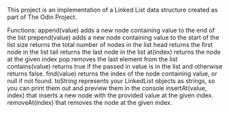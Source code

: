 This project is an implementation of a Linked List data structure created as part of The Odin Project.

Functions: 
append(value) adds a new node containing value to the end of the list
prepend(value) adds a new node containing value to the start of the list
size returns the total number of nodes in the list
head returns the first node in the list
tail returns the last node in the list
at(index) returns the node at the given index
pop removes the last element from the list
contains(value) returns true if the passed in value is in the list and otherwise returns false.
find(value) returns the index of the node containing value, or null if not found.
toString represents your LinkedList objects as strings, so you can print them out and preview them in the console
insertAt(value, index) that inserts a new node with the provided value at the given index.
removeAt(index) that removes the node at the given index.
